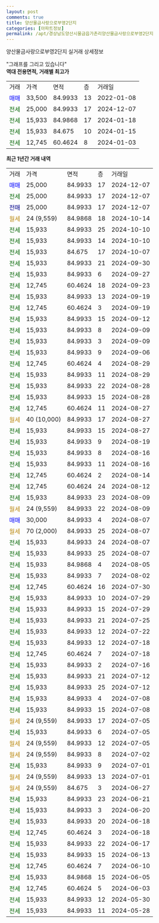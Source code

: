 ```yaml
---
layout: post
comments: true
title: 양산물금사랑으로부영2단지
categories: [아파트정보]
permalink: /apt/경상남도양산시물금읍가촌리양산물금사랑으로부영2단지
---
```


양산물금사랑으로부영2단지 실거래 상세정보

<script type="text/javascript">
  google.charts.load('current', {'packages':['line', 'corechart']});
  google.charts.setOnLoadCallback(drawChart);

  function drawChart() {
    var data = new google.visualization.DataTable();
    data.addColumn('date', '거래일');
    data.addColumn('number', "매매");
    data.addColumn('number', "전세");
    data.addColumn('number', "전매");

    data.addRows([[new Date(Date.parse("2024-12-07")), 25000, null, null], [new Date(Date.parse("2024-12-07")), null, 25000, null], [new Date(Date.parse("2024-12-07")), null, null, 25000], [new Date(Date.parse("2024-10-14")), null, null, null], [new Date(Date.parse("2024-10-10")), null, 15933, null], [new Date(Date.parse("2024-10-10")), null, 15933, null], [new Date(Date.parse("2024-10-07")), null, 15933, null], [new Date(Date.parse("2024-09-30")), null, 15933, null], [new Date(Date.parse("2024-09-27")), null, 15933, null], [new Date(Date.parse("2024-09-23")), null, 12745, null], [new Date(Date.parse("2024-09-19")), null, 15933, null], [new Date(Date.parse("2024-09-19")), null, 12745, null], [new Date(Date.parse("2024-09-12")), null, 15933, null], [new Date(Date.parse("2024-09-09")), null, 15933, null], [new Date(Date.parse("2024-09-09")), null, 15933, null], [new Date(Date.parse("2024-09-06")), null, 15933, null], [new Date(Date.parse("2024-08-29")), null, 12745, null], [new Date(Date.parse("2024-08-29")), null, 15933, null], [new Date(Date.parse("2024-08-28")), null, 15933, null], [new Date(Date.parse("2024-08-28")), null, 15933, null], [new Date(Date.parse("2024-08-27")), null, 12745, null], [new Date(Date.parse("2024-08-27")), null, null, null], [new Date(Date.parse("2024-08-27")), null, 15933, null], [new Date(Date.parse("2024-08-19")), null, 15933, null], [new Date(Date.parse("2024-08-16")), null, 15933, null], [new Date(Date.parse("2024-08-16")), null, 15933, null], [new Date(Date.parse("2024-08-14")), null, 12745, null], [new Date(Date.parse("2024-08-12")), null, 12745, null], [new Date(Date.parse("2024-08-09")), null, 15933, null], [new Date(Date.parse("2024-08-09")), null, null, null], [new Date(Date.parse("2024-08-07")), 30000, null, null], [new Date(Date.parse("2024-08-07")), null, null, null], [new Date(Date.parse("2024-08-07")), null, 15933, null], [new Date(Date.parse("2024-08-07")), null, 15933, null], [new Date(Date.parse("2024-08-05")), null, 15933, null], [new Date(Date.parse("2024-08-02")), null, 15933, null], [new Date(Date.parse("2024-07-30")), null, 12745, null], [new Date(Date.parse("2024-07-29")), null, 15933, null], [new Date(Date.parse("2024-07-29")), null, 15933, null], [new Date(Date.parse("2024-07-25")), null, 15933, null], [new Date(Date.parse("2024-07-22")), null, 15933, null], [new Date(Date.parse("2024-07-18")), null, 15933, null], [new Date(Date.parse("2024-07-18")), null, 12745, null], [new Date(Date.parse("2024-07-16")), null, 15933, null], [new Date(Date.parse("2024-07-12")), null, 15933, null], [new Date(Date.parse("2024-07-12")), null, 15933, null], [new Date(Date.parse("2024-07-08")), null, 15933, null], [new Date(Date.parse("2024-07-08")), null, 15933, null], [new Date(Date.parse("2024-07-05")), null, null, null], [new Date(Date.parse("2024-07-05")), null, 15933, null], [new Date(Date.parse("2024-07-05")), null, null, null], [new Date(Date.parse("2024-07-02")), null, null, null], [new Date(Date.parse("2024-07-01")), null, 15933, null], [new Date(Date.parse("2024-07-01")), null, null, null], [new Date(Date.parse("2024-06-27")), null, null, null], [new Date(Date.parse("2024-06-21")), null, 15933, null], [new Date(Date.parse("2024-06-20")), null, 15933, null], [new Date(Date.parse("2024-06-18")), null, 15933, null], [new Date(Date.parse("2024-06-18")), null, 12745, null], [new Date(Date.parse("2024-06-17")), null, 15933, null], [new Date(Date.parse("2024-06-13")), null, 15933, null], [new Date(Date.parse("2024-06-10")), null, 12745, null], [new Date(Date.parse("2024-06-05")), null, 15933, null], [new Date(Date.parse("2024-06-03")), null, 12745, null], [new Date(Date.parse("2024-05-30")), null, 15933, null], [new Date(Date.parse("2024-05-28")), null, 15933, null]]);

    var options = {
      hAxis: {
        format: 'yyyy/MM/dd'
      },    
      lineWidth: 0,
      pointsVisible: true,    
      title: '최근 1년간 유형별 실거래가 분포',
      legend: { position: 'bottom' }
    };

    var formatter = new google.visualization.NumberFormat({pattern:'###,###'} );
    formatter.format(data, 1);
    formatter.format(data, 2);
    
    setTimeout(function() {
        var chart = new google.visualization.LineChart(document.getElementById('columnchart_material'));
        chart.draw(data, (options));
        document.getElementById('loading').style.display = 'none';
    }, 200);
  }
</script>


<div id="loading" style="z-index:20; display: block; margin-left: 0px">"그래프를 그리고 있습니다"</div>
<div id="columnchart_material" style="width: 95%; margin-left: 0px; display: block"></div>
<!-- contents start -->
<b>역대 전용면적, 거래별 최고가</b>
<table class="sortable">
    <tr>
      <td>거래</td>
      <td>가격</td>
      <td>면적</td>
      <td>층</td>
      <td>거래일</td>
    </tr>
        <tr>
          <td><a style="color: blue">매매</a></td>
          <td>33,500</td>
          <td>84.9933</td>
          <td>13</td>
          <td>2022-01-08</td>
        </tr>        
        <tr>
              <td><a style="color: darkgreen">전세</a></td>
              <td>25,000</td>
              <td>84.9933</td>
              <td>17</td>
              <td>2024-12-07</td>
            </tr>            <tr>
              <td><a style="color: darkgreen">전세</a></td>
              <td>15,933</td>
              <td>84.9868</td>
              <td>17</td>
              <td>2024-01-18</td>
            </tr>            <tr>
              <td><a style="color: darkgreen">전세</a></td>
              <td>15,933</td>
              <td>84.675</td>
              <td>10</td>
              <td>2024-01-15</td>
            </tr>            <tr>
              <td><a style="color: darkgreen">전세</a></td>
              <td>12,745</td>
              <td>60.4624</td>
              <td>8</td>
              <td>2024-01-03</td>
            </tr>        
    
</table>

<b>최근 1년간 거래 내역</b>

<table class="sortable">
    <tr>
      <td>거래</td>
      <td>가격</td>
      <td>면적</td>
      <td>층</td>
      <td>거래일</td>
    </tr>
    <tr>
      <td><a style="color: blue">매매</a></td>
      <td>25,000</td>
      <td>84.9933</td>
      <td>17</td>
      <td>2024-12-07</td>
    </tr>          <tr>
      <td><a style="color: darkgreen">전세</a></td>
      <td>25,000</td>
      <td>84.9933</td>
      <td>17</td>
      <td>2024-12-07</td>
    </tr>          <tr>
      <td><a style="color: darkblue">전매</a></td>
      <td>25,000</td>
      <td>84.9933</td>
      <td>17</td>
      <td>2024-12-07</td>
    </tr>          <tr>
      <td><a style="color: darkgoldenrod">월세</a></td>
      <td>24 (9,559)</td>
      <td>84.9868</td>
      <td>18</td>
      <td>2024-10-14</td>
    </tr>          <tr>
      <td><a style="color: darkgreen">전세</a></td>
      <td>15,933</td>
      <td>84.9933</td>
      <td>25</td>
      <td>2024-10-10</td>
    </tr>          <tr>
      <td><a style="color: darkgreen">전세</a></td>
      <td>15,933</td>
      <td>84.9933</td>
      <td>14</td>
      <td>2024-10-10</td>
    </tr>          <tr>
      <td><a style="color: darkgreen">전세</a></td>
      <td>15,933</td>
      <td>84.675</td>
      <td>17</td>
      <td>2024-10-07</td>
    </tr>          <tr>
      <td><a style="color: darkgreen">전세</a></td>
      <td>15,933</td>
      <td>84.9933</td>
      <td>21</td>
      <td>2024-09-30</td>
    </tr>          <tr>
      <td><a style="color: darkgreen">전세</a></td>
      <td>15,933</td>
      <td>84.9933</td>
      <td>6</td>
      <td>2024-09-27</td>
    </tr>          <tr>
      <td><a style="color: darkgreen">전세</a></td>
      <td>12,745</td>
      <td>60.4624</td>
      <td>18</td>
      <td>2024-09-23</td>
    </tr>          <tr>
      <td><a style="color: darkgreen">전세</a></td>
      <td>15,933</td>
      <td>84.9933</td>
      <td>13</td>
      <td>2024-09-19</td>
    </tr>          <tr>
      <td><a style="color: darkgreen">전세</a></td>
      <td>12,745</td>
      <td>60.4624</td>
      <td>3</td>
      <td>2024-09-19</td>
    </tr>          <tr>
      <td><a style="color: darkgreen">전세</a></td>
      <td>15,933</td>
      <td>84.9933</td>
      <td>15</td>
      <td>2024-09-12</td>
    </tr>          <tr>
      <td><a style="color: darkgreen">전세</a></td>
      <td>15,933</td>
      <td>84.9933</td>
      <td>8</td>
      <td>2024-09-09</td>
    </tr>          <tr>
      <td><a style="color: darkgreen">전세</a></td>
      <td>15,933</td>
      <td>84.9933</td>
      <td>3</td>
      <td>2024-09-09</td>
    </tr>          <tr>
      <td><a style="color: darkgreen">전세</a></td>
      <td>15,933</td>
      <td>84.9933</td>
      <td>9</td>
      <td>2024-09-06</td>
    </tr>          <tr>
      <td><a style="color: darkgreen">전세</a></td>
      <td>12,745</td>
      <td>60.4624</td>
      <td>4</td>
      <td>2024-08-29</td>
    </tr>          <tr>
      <td><a style="color: darkgreen">전세</a></td>
      <td>15,933</td>
      <td>84.9933</td>
      <td>11</td>
      <td>2024-08-29</td>
    </tr>          <tr>
      <td><a style="color: darkgreen">전세</a></td>
      <td>15,933</td>
      <td>84.9933</td>
      <td>22</td>
      <td>2024-08-28</td>
    </tr>          <tr>
      <td><a style="color: darkgreen">전세</a></td>
      <td>15,933</td>
      <td>84.9933</td>
      <td>15</td>
      <td>2024-08-28</td>
    </tr>          <tr>
      <td><a style="color: darkgreen">전세</a></td>
      <td>12,745</td>
      <td>60.4624</td>
      <td>11</td>
      <td>2024-08-27</td>
    </tr>          <tr>
      <td><a style="color: darkgoldenrod">월세</a></td>
      <td>40 (10,000)</td>
      <td>84.9933</td>
      <td>17</td>
      <td>2024-08-27</td>
    </tr>          <tr>
      <td><a style="color: darkgreen">전세</a></td>
      <td>15,933</td>
      <td>84.9933</td>
      <td>15</td>
      <td>2024-08-27</td>
    </tr>          <tr>
      <td><a style="color: darkgreen">전세</a></td>
      <td>15,933</td>
      <td>84.9933</td>
      <td>9</td>
      <td>2024-08-19</td>
    </tr>          <tr>
      <td><a style="color: darkgreen">전세</a></td>
      <td>15,933</td>
      <td>84.9933</td>
      <td>8</td>
      <td>2024-08-16</td>
    </tr>          <tr>
      <td><a style="color: darkgreen">전세</a></td>
      <td>15,933</td>
      <td>84.9933</td>
      <td>11</td>
      <td>2024-08-16</td>
    </tr>          <tr>
      <td><a style="color: darkgreen">전세</a></td>
      <td>12,745</td>
      <td>60.4624</td>
      <td>2</td>
      <td>2024-08-14</td>
    </tr>          <tr>
      <td><a style="color: darkgreen">전세</a></td>
      <td>12,745</td>
      <td>60.4624</td>
      <td>24</td>
      <td>2024-08-12</td>
    </tr>          <tr>
      <td><a style="color: darkgreen">전세</a></td>
      <td>15,933</td>
      <td>84.9933</td>
      <td>23</td>
      <td>2024-08-09</td>
    </tr>          <tr>
      <td><a style="color: darkgoldenrod">월세</a></td>
      <td>24 (9,559)</td>
      <td>84.9933</td>
      <td>22</td>
      <td>2024-08-09</td>
    </tr>          <tr>
      <td><a style="color: blue">매매</a></td>
      <td>30,000</td>
      <td>84.9933</td>
      <td>4</td>
      <td>2024-08-07</td>
    </tr>          <tr>
      <td><a style="color: darkgoldenrod">월세</a></td>
      <td>70 (2,000)</td>
      <td>84.9933</td>
      <td>25</td>
      <td>2024-08-07</td>
    </tr>          <tr>
      <td><a style="color: darkgreen">전세</a></td>
      <td>15,933</td>
      <td>84.9933</td>
      <td>24</td>
      <td>2024-08-07</td>
    </tr>          <tr>
      <td><a style="color: darkgreen">전세</a></td>
      <td>15,933</td>
      <td>84.9933</td>
      <td>25</td>
      <td>2024-08-07</td>
    </tr>          <tr>
      <td><a style="color: darkgreen">전세</a></td>
      <td>15,933</td>
      <td>84.9868</td>
      <td>4</td>
      <td>2024-08-05</td>
    </tr>          <tr>
      <td><a style="color: darkgreen">전세</a></td>
      <td>15,933</td>
      <td>84.9933</td>
      <td>7</td>
      <td>2024-08-02</td>
    </tr>          <tr>
      <td><a style="color: darkgreen">전세</a></td>
      <td>12,745</td>
      <td>60.4624</td>
      <td>16</td>
      <td>2024-07-30</td>
    </tr>          <tr>
      <td><a style="color: darkgreen">전세</a></td>
      <td>15,933</td>
      <td>84.9933</td>
      <td>10</td>
      <td>2024-07-29</td>
    </tr>          <tr>
      <td><a style="color: darkgreen">전세</a></td>
      <td>15,933</td>
      <td>84.9933</td>
      <td>15</td>
      <td>2024-07-29</td>
    </tr>          <tr>
      <td><a style="color: darkgreen">전세</a></td>
      <td>15,933</td>
      <td>84.9933</td>
      <td>21</td>
      <td>2024-07-25</td>
    </tr>          <tr>
      <td><a style="color: darkgreen">전세</a></td>
      <td>15,933</td>
      <td>84.9933</td>
      <td>12</td>
      <td>2024-07-22</td>
    </tr>          <tr>
      <td><a style="color: darkgreen">전세</a></td>
      <td>15,933</td>
      <td>84.9933</td>
      <td>12</td>
      <td>2024-07-18</td>
    </tr>          <tr>
      <td><a style="color: darkgreen">전세</a></td>
      <td>12,745</td>
      <td>60.4624</td>
      <td>7</td>
      <td>2024-07-18</td>
    </tr>          <tr>
      <td><a style="color: darkgreen">전세</a></td>
      <td>15,933</td>
      <td>84.9933</td>
      <td>2</td>
      <td>2024-07-16</td>
    </tr>          <tr>
      <td><a style="color: darkgreen">전세</a></td>
      <td>15,933</td>
      <td>84.9933</td>
      <td>21</td>
      <td>2024-07-12</td>
    </tr>          <tr>
      <td><a style="color: darkgreen">전세</a></td>
      <td>15,933</td>
      <td>84.9933</td>
      <td>25</td>
      <td>2024-07-12</td>
    </tr>          <tr>
      <td><a style="color: darkgreen">전세</a></td>
      <td>15,933</td>
      <td>84.9933</td>
      <td>4</td>
      <td>2024-07-08</td>
    </tr>          <tr>
      <td><a style="color: darkgreen">전세</a></td>
      <td>15,933</td>
      <td>84.9933</td>
      <td>15</td>
      <td>2024-07-08</td>
    </tr>          <tr>
      <td><a style="color: darkgoldenrod">월세</a></td>
      <td>24 (9,559)</td>
      <td>84.9933</td>
      <td>17</td>
      <td>2024-07-05</td>
    </tr>          <tr>
      <td><a style="color: darkgreen">전세</a></td>
      <td>15,933</td>
      <td>84.9933</td>
      <td>6</td>
      <td>2024-07-05</td>
    </tr>          <tr>
      <td><a style="color: darkgoldenrod">월세</a></td>
      <td>24 (9,559)</td>
      <td>84.9933</td>
      <td>12</td>
      <td>2024-07-05</td>
    </tr>          <tr>
      <td><a style="color: darkgoldenrod">월세</a></td>
      <td>24 (9,559)</td>
      <td>84.9933</td>
      <td>8</td>
      <td>2024-07-02</td>
    </tr>          <tr>
      <td><a style="color: darkgreen">전세</a></td>
      <td>15,933</td>
      <td>84.9933</td>
      <td>9</td>
      <td>2024-07-01</td>
    </tr>          <tr>
      <td><a style="color: darkgoldenrod">월세</a></td>
      <td>24 (9,559)</td>
      <td>84.9933</td>
      <td>13</td>
      <td>2024-07-01</td>
    </tr>          <tr>
      <td><a style="color: darkgoldenrod">월세</a></td>
      <td>24 (9,559)</td>
      <td>84.675</td>
      <td>3</td>
      <td>2024-06-27</td>
    </tr>          <tr>
      <td><a style="color: darkgreen">전세</a></td>
      <td>15,933</td>
      <td>84.9933</td>
      <td>23</td>
      <td>2024-06-21</td>
    </tr>          <tr>
      <td><a style="color: darkgreen">전세</a></td>
      <td>15,933</td>
      <td>84.9933</td>
      <td>3</td>
      <td>2024-06-20</td>
    </tr>          <tr>
      <td><a style="color: darkgreen">전세</a></td>
      <td>15,933</td>
      <td>84.9933</td>
      <td>20</td>
      <td>2024-06-18</td>
    </tr>          <tr>
      <td><a style="color: darkgreen">전세</a></td>
      <td>12,745</td>
      <td>60.4624</td>
      <td>3</td>
      <td>2024-06-18</td>
    </tr>          <tr>
      <td><a style="color: darkgreen">전세</a></td>
      <td>15,933</td>
      <td>84.9933</td>
      <td>22</td>
      <td>2024-06-17</td>
    </tr>          <tr>
      <td><a style="color: darkgreen">전세</a></td>
      <td>15,933</td>
      <td>84.9933</td>
      <td>15</td>
      <td>2024-06-13</td>
    </tr>          <tr>
      <td><a style="color: darkgreen">전세</a></td>
      <td>12,745</td>
      <td>60.4624</td>
      <td>7</td>
      <td>2024-06-10</td>
    </tr>          <tr>
      <td><a style="color: darkgreen">전세</a></td>
      <td>15,933</td>
      <td>84.9868</td>
      <td>15</td>
      <td>2024-06-05</td>
    </tr>          <tr>
      <td><a style="color: darkgreen">전세</a></td>
      <td>12,745</td>
      <td>60.4624</td>
      <td>5</td>
      <td>2024-06-03</td>
    </tr>          <tr>
      <td><a style="color: darkgreen">전세</a></td>
      <td>15,933</td>
      <td>84.9933</td>
      <td>12</td>
      <td>2024-05-30</td>
    </tr>          <tr>
      <td><a style="color: darkgreen">전세</a></td>
      <td>15,933</td>
      <td>84.9933</td>
      <td>11</td>
      <td>2024-05-28</td>
    </tr>      </table>
<!-- contents end -->    

